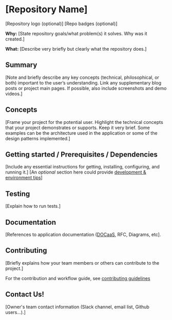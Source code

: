 <!--
##################################################################################
The artifacts (README, CONTRIBUTING and CODING GUIDELINES) provided in this initial scaffold comply
with the Inner Source documentation guidelines.

The innersource.json file is also provided, this file allows you to customize the information displayed in the
[Inner Source portal](https://furydocs.io/innersource-doc/latest/guide/#/assets/CUSTOMIZE_PORTAL).
##################################################################################
-->

# [Repository Name]
[Repository logo (optional)] [Repo badges (optional)]

**Why:** [State repository goals/what problem(s) it solves. Why was it created.]

**What:** [Describe very briefly but clearly what the repository does.]

## Summary
[Note and briefly describe any key concepts (technical, philosophical, or both) important to the user’s understanding. Link any supplementary blog posts or project main pages. If possible, also include screenshots and demo videos.] 

## Concepts
[Frame your project for the potential user. Highlight the technical concepts that your project demonstrates or supports. Keep it very brief. Some examples can be the architecture used in the application or some of the design patterns implemented.] 

## Getting started / Prerequisites / Dependencies
[Include any essential instructions for getting, installing, configuring, and running it.]
[An *optional* section here could provide [development & environment tips](TIPS.md)]

## Testing
[Explain how to run tests.]

## Documentation
[References to application documentation ([DOCaaS](https://furydocs.io/documentation-service/latest/guide/#/), RFC, Diagrams, etc].

## Contributing
[Briefly explains how your team members or others can contribute to the project.]

For the contribution and workflow guide, see [contributing guidelines](CONTRIBUTING.md)

## Contact Us!
[Owner's team contact information (Slack channel, email list, Github users...).]
